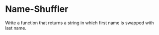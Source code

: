 # Name-Shuffler
Write a function that returns a string in which first name is swapped with last name.
